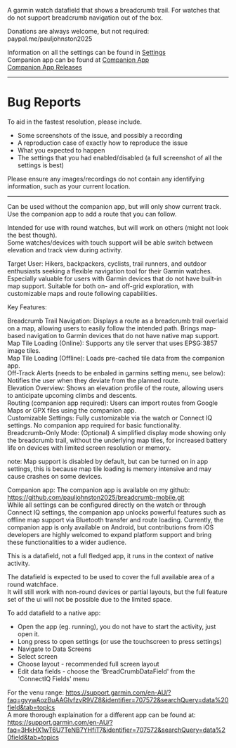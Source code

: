 A garmin watch datafield that shows a breadcrumb trail. For watches that do not support breadcrumb navigation out of the box.

Donations are always welcome, but not required: paypal.me/pauljohnston2025

Information on all the settings can be found in [Settings](settings.md)  
Companion app can be found at [Companion App](https://github.com/pauljohnston2025/breadcrumb-mobile.git)  
[Companion App Releases](https://github.com/pauljohnston2025/breadcrumb-mobile/releases/latest)

---

# Bug Reports

To aid in the fastest resolution, please include.

- Some screenshots of the issue, and possibly a recording
- A reproduction case of exactly how to reproduce the issue
- What you expected to happen
- The settings that you had enabled/disabled (a full screenshot of all the settings is best)

Please ensure any images/recordings do not contain any identifying information, such as your current location.

---

Can be used without the companion app, but will only show current track.
Use the companion app to add a route that you can follow.

Intended for use with round watches, but will work on others (might not look the best though).  
Some watches/devices with touch support will be able switch between elevation and track view during activity.

Target User: Hikers, backpackers, cyclists, trail runners, and outdoor enthusiasts seeking a flexible navigation tool for their Garmin watches. Especially valuable for users with Garmin devices that do not have built-in map support. Suitable for both on- and off-grid exploration, with customizable maps and route following capabilities.

Key Features:

Breadcrumb Trail Navigation: Displays a route as a breadcrumb trail overlaid on a map, allowing users to easily follow the intended path. Brings map-based navigation to Garmin devices that do not have native map support.  
Map Tile Loading (Online): Supports any tile server that uses EPSG:3857 image tiles.  
Map Tile Loading (Offline): Loads pre-cached tile data from the companion app.  
Off-Track Alerts (needs to be enbaled in garmins setting menu, see below): Notifies the user when they deviate from the planned route.  
Elevation Overview: Shows an elevation profile of the route, allowing users to anticipate upcoming climbs and descents.  
Routing (companion app required): Users can import routes from Google Maps or GPX files using the companion app.  
Customizable Settings: Fully customizable via the watch or Connect IQ settings. No companion app required for basic functionality.  
Breadcrumb-Only Mode: (Optional) A simplified display mode showing only the breadcrumb trail, without the underlying map tiles, for increased battery life on devices with limited screen resolution or memory.

note: Map support is disabled by default, but can be turned on in app settings, this is because map tile loading is memory intensive and may cause crashes on some devices.

Companion app:
The companion app is available on my github: https://github.com/pauljohnston2025/breadcrumb-mobile.git  
While all settings can be configured directly on the watch or through Connect IQ settings, the companion app unlocks powerful features such as offline map support via Bluetooth transfer and route loading. Currently, the companion app is only available on Android, but contributions from iOS developers are highly welcomed to expand platform support and bring these functionalities to a wider audience.

This is a datafield, not a full fledged app, it runs in the context of native activity.

The datafield is expected to be used to cover the full available area of a round watchface.  
It will still work with non-round devices or partial layouts, but the full feature set of the ui will not be possible due to the limited space.

To add datafield to a native app:

- Open the app (eg. running), you do not have to start the activity, just open it.
- Long press to open settings (or use the touchscreen to press settings)
- Navigate to Data Screens
- Select screen
- Choose layout - recommended full screen layout
- Edit data fields - choose the 'BreadCrumbDataField' from the 'ConnectIQ Fields' menu

For the venu range: https://support.garmin.com/en-AU/?faq=gyywAozBuAAGlvfzvR9VZ8&identifier=707572&searchQuery=data%20field&tab=topics  
A more thorough explaination for a different app can be found at: https://support.garmin.com/en-AU/?faq=3HkHX1wT6U7TeNB7YHfiT7&identifier=707572&searchQuery=data%20field&tab=topics
